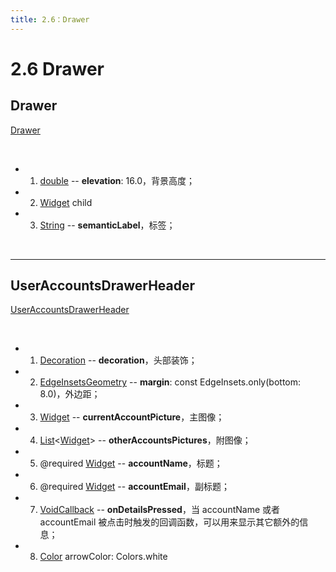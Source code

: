```yaml
---
title: 2.6：Drawer
---
```


# 2.6 Drawer



## Drawer

[Drawer](https://api.flutter.dev/flutter/material/Drawer-class.html) 

<br>

*   1.   [double](https://api.flutter.dev/flutter/dart-core/double-class.html) -- **elevation**: 16.0，背景高度；

*   2.   [Widget](https://api.flutter.dev/flutter/widgets/Widget-class.html) child

*   3.   [String](https://api.flutter.dev/flutter/dart-core/String-class.html) -- **semanticLabel**，标签；

<br>

---

## UserAccountsDrawerHeader

[UserAccountsDrawerHeader](https://api.flutter.dev/flutter/material/UserAccountsDrawerHeader-class.html#constructors) 

<br>

*   1.   [Decoration](https://api.flutter.dev/flutter/painting/Decoration-class.html) -- **decoration**，头部装饰；

*   2.   [EdgeInsetsGeometry](https://api.flutter.dev/flutter/painting/EdgeInsetsGeometry-class.html) -- **margin**: const EdgeInsets.only(bottom: 8.0)，外边距；

*   3.   [Widget](https://api.flutter.dev/flutter/widgets/Widget-class.html) -- **currentAccountPicture**，主图像；

*   4.   [List](https://api.flutter.dev/flutter/dart-core/List-class.html)\<[Widget](https://api.flutter.dev/flutter/widgets/Widget-class.html)\> -- **otherAccountsPictures**，附图像；

*   5.   @required [Widget](https://api.flutter.dev/flutter/widgets/Widget-class.html) -- **accountName**，标题；

*   6.   @required [Widget](https://api.flutter.dev/flutter/widgets/Widget-class.html) -- **accountEmail**，副标题；

*   7.   [VoidCallback](https://api.flutter.dev/flutter/dart-ui/VoidCallback.html) -- **onDetailsPressed**，当 accountName 或者 accountEmail 被点击时触发的回调函数，可以用来显示其它额外的信息；

*   8.   [Color](https://api.flutter.dev/flutter/dart-ui/Color-class.html) arrowColor: Colors.white